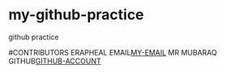 # my-github-practice
github practice

#CONTRIBUTORS
ERAPHEAL
EMAIL[MY-EMAIL](erapheal121@gmail.com)
MR MUBARAQ
GITHUB[GITHUB-ACCOUNT](http://github.com/mubarraqqq)
